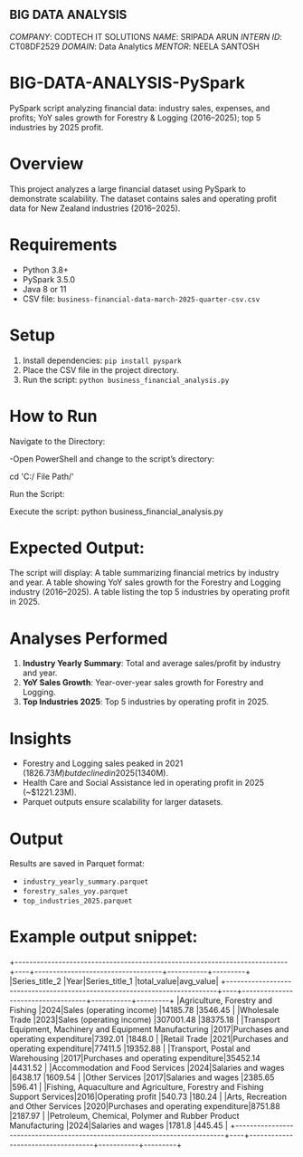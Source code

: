## BIG DATA ANALYSIS

*COMPANY*: CODTECH IT SOLUTIONS
*NAME*: SRIPADA ARUN
*INTERN ID*: CT08DF2529
*DOMAIN*: Data Analytics
*MENTOR*: NEELA SANTOSH

# BIG-DATA-ANALYSIS-PySpark
PySpark script analyzing financial data: industry sales, expenses, and profits; YoY sales growth for Forestry &amp; Logging (2016–2025); top 5 industries by 2025 profit.

# Overview
This project analyzes a large financial dataset using PySpark to demonstrate scalability. The dataset contains sales and operating profit data for New Zealand industries (2016–2025).

# Requirements
- Python 3.8+
- PySpark 3.5.0
- Java 8 or 11
- CSV file: `business-financial-data-march-2025-quarter-csv.csv`

# Setup
1. Install dependencies: `pip install pyspark`
2. Place the CSV file in the project directory.
3. Run the script: `python business_financial_analysis.py`

# How to Run
Navigate to the Directory:

-Open PowerShell and change to the script’s directory:

cd 'C:/ File Path/'

Run the Script:

Execute the script:
python business_financial_analysis.py

# Expected Output:

The script will display:
A table summarizing financial metrics by industry and year.
A table showing YoY sales growth for the Forestry and Logging industry (2016–2025).
A table listing the top 5 industries by operating profit in 2025.

# Analyses Performed
1. **Industry Yearly Summary**: Total and average sales/profit by industry and year.
2. **YoY Sales Growth**: Year-over-year sales growth for Forestry and Logging.
3. **Top Industries 2025**: Top 5 industries by operating profit in 2025.

# Insights
- Forestry and Logging sales peaked in 2021 ($1826.73M) but declined in 2025 ($1340M).
- Health Care and Social Assistance led in operating profit in 2025 (~$1221.23M).
- Parquet outputs ensure scalability for larger datasets.

# Output
Results are saved in Parquet format:
- `industry_yearly_summary.parquet`
- `forestry_sales_yoy.parquet`
- `top_industries_2025.parquet`

# Example output snippet:
+---------------------------------------------------------------------------+----+-----------------------------------+-----------+---------+
|Series_title_2                                                             |Year|Series_title_1                     |total_value|avg_value|
+---------------------------------------------------------------------------+----+-----------------------------------+-----------+---------+
|Agriculture, Forestry and Fishing                                          |2024|Sales (operating income)           |14185.78   |3546.45  |
|Wholesale Trade                                                            |2023|Sales (operating income)           |307001.48  |38375.18 |
|Transport Equipment, Machinery and Equipment Manufacturing                 |2017|Purchases and operating expenditure|7392.01    |1848.0   |
|Retail Trade                                                               |2021|Purchases and operating expenditure|77411.5    |19352.88 |
|Transport, Postal and Warehousing                                          |2017|Purchases and operating expenditure|35452.14   |4431.52  |
|Accommodation and Food Services                                            |2024|Salaries and wages                 |6438.17    |1609.54  |
|Other Services                                                             |2017|Salaries and wages                 |2385.65    |596.41   |
|Fishing, Aquaculture and Agriculture, Forestry and Fishing Support Services|2016|Operating profit                   |540.73     |180.24   |
|Arts, Recreation and Other Services                                        |2020|Purchases and operating expenditure|8751.88    |2187.97  |
|Petroleum, Chemical, Polymer and Rubber Product Manufacturing              |2024|Salaries and wages                 |1781.8     |445.45   |
+---------------------------------------------------------------------------+----+-----------------------------------+-----------+---------+
